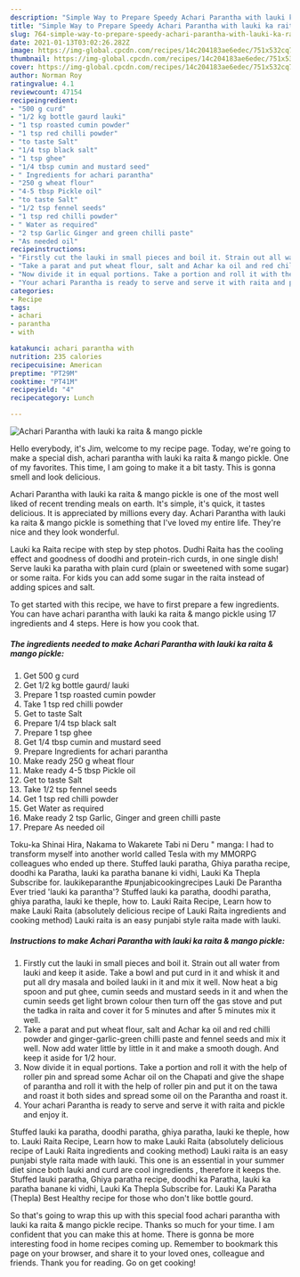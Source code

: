 ```yaml
---
description: "Simple Way to Prepare Speedy Achari Parantha with lauki ka raita &amp;amp; mango pickle"
title: "Simple Way to Prepare Speedy Achari Parantha with lauki ka raita &amp;amp; mango pickle"
slug: 764-simple-way-to-prepare-speedy-achari-parantha-with-lauki-ka-raita-and-amp-mango-pickle
date: 2021-01-13T03:02:26.282Z
image: https://img-global.cpcdn.com/recipes/14c204183ae6edec/751x532cq70/achari-parantha-with-lauki-ka-raita-mango-pickle-recipe-main-photo.jpg
thumbnail: https://img-global.cpcdn.com/recipes/14c204183ae6edec/751x532cq70/achari-parantha-with-lauki-ka-raita-mango-pickle-recipe-main-photo.jpg
cover: https://img-global.cpcdn.com/recipes/14c204183ae6edec/751x532cq70/achari-parantha-with-lauki-ka-raita-mango-pickle-recipe-main-photo.jpg
author: Norman Roy
ratingvalue: 4.1
reviewcount: 47154
recipeingredient:
- "500 g curd"
- "1/2 kg bottle gaurd lauki"
- "1 tsp roasted cumin powder"
- "1 tsp red chilli powder"
- "to taste Salt"
- "1/4 tsp black salt"
- "1 tsp ghee"
- "1/4 tbsp cumin and mustard seed"
- " Ingredients for achari parantha"
- "250 g wheat flour"
- "4-5 tbsp Pickle oil"
- "to taste Salt"
- "1/2 tsp fennel seeds"
- "1 tsp red chilli powder"
- " Water as required"
- "2 tsp Garlic Ginger and green chilli paste"
- "As needed oil"
recipeinstructions:
- "Firstly cut the lauki in small pieces and boil it. Strain out all water from lauki and keep it aside. Take a bowl and put curd in it and whisk it and put all dry masala and boiled lauki in it and mix it well. Now heat a big spoon and put ghee, cumin seeds and mustard seeds in it and when the cumin seeds get light brown colour then turn off the gas stove and put the tadka in raita and cover it for 5 minutes and after 5 minutes mix it well."
- "Take a parat and put wheat flour, salt and Achar ka oil and red chilli powder and ginger-garlic-green chilli paste and fennel seeds and mix it well. Now add water little by little in it and make a smooth dough. And keep it aside for 1/2 hour."
- "Now divide it in equal portions. Take a portion and roll it with the help of roller pin and spread some Achar oil on the Chapati and give the shape of parantha and roll it with the help of roller pin and put it on the tawa and roast it both sides and spread some oil on the Parantha and roast it."
- "Your achari Parantha is ready to serve and serve it with raita and pickle and enjoy it."
categories:
- Recipe
tags:
- achari
- parantha
- with

katakunci: achari parantha with 
nutrition: 235 calories
recipecuisine: American
preptime: "PT29M"
cooktime: "PT41M"
recipeyield: "4"
recipecategory: Lunch

---
```



![Achari Parantha with lauki ka raita &amp; mango pickle](https://img-global.cpcdn.com/recipes/14c204183ae6edec/751x532cq70/achari-parantha-with-lauki-ka-raita-mango-pickle-recipe-main-photo.jpg)

Hello everybody, it's Jim, welcome to my recipe page. Today, we're going to make a special dish, achari parantha with lauki ka raita &amp; mango pickle. One of my favorites. This time, I am going to make it a bit tasty. This is gonna smell and look delicious.

Achari Parantha with lauki ka raita &amp; mango pickle is one of the most well liked of recent trending meals on earth. It's simple, it's quick, it tastes delicious. It is appreciated by millions every day. Achari Parantha with lauki ka raita &amp; mango pickle is something that I've loved my entire life. They're nice and they look wonderful.

Lauki ka Raita recipe with step by step photos. Dudhi Raita has the cooling effect and goodness of doodhi and protein-rich curds, in one single dish! Serve lauki ka paratha with plain curd (plain or sweetened with some sugar) or some raita. For kids you can add some sugar in the raita instead of adding spices and salt.


To get started with this recipe, we have to first prepare a few ingredients. You can have achari parantha with lauki ka raita &amp; mango pickle using 17 ingredients and 4 steps. Here is how you cook that.

<!--inarticleads1-->

##### The ingredients needed to make Achari Parantha with lauki ka raita &amp; mango pickle:

1. Get 500 g curd
1. Get 1/2 kg bottle gaurd/ lauki
1. Prepare 1 tsp roasted cumin powder
1. Take 1 tsp red chilli powder
1. Get to taste Salt
1. Prepare 1/4 tsp black salt
1. Prepare 1 tsp ghee
1. Get 1/4 tbsp cumin and mustard seed
1. Prepare  Ingredients for achari parantha
1. Make ready 250 g wheat flour
1. Make ready 4-5 tbsp Pickle oil
1. Get to taste Salt
1. Take 1/2 tsp fennel seeds
1. Get 1 tsp red chilli powder
1. Get  Water as required
1. Make ready 2 tsp Garlic, Ginger and green chilli paste
1. Prepare As needed oil


Toku-ka Shinai Hira, Nakama to Wakarete Tabi ni Deru &#34; manga: I had to transform myself into another world called Tesla with my MMORPG colleagues who ended up there. Stuffed lauki paratha, Ghiya paratha recipe, doodhi ka Paratha, lauki ka paratha banane ki vidhi, Lauki Ka Thepla Subscribe for. laukikeparanthe #punjabicookingrecipes Lauki De Parantha Ever tried &#39;lauki ka parantha&#39;? Stuffed lauki ka paratha, doodhi paratha, ghiya paratha, lauki ke theple, how to. Lauki Raita Recipe, Learn how to make Lauki Raita (absolutely delicious recipe of Lauki Raita ingredients and cooking method) Lauki raita is an easy punjabi style raita made with lauki. 

<!--inarticleads2-->

##### Instructions to make Achari Parantha with lauki ka raita &amp; mango pickle:

1. Firstly cut the lauki in small pieces and boil it. Strain out all water from lauki and keep it aside. Take a bowl and put curd in it and whisk it and put all dry masala and boiled lauki in it and mix it well. Now heat a big spoon and put ghee, cumin seeds and mustard seeds in it and when the cumin seeds get light brown colour then turn off the gas stove and put the tadka in raita and cover it for 5 minutes and after 5 minutes mix it well.
1. Take a parat and put wheat flour, salt and Achar ka oil and red chilli powder and ginger-garlic-green chilli paste and fennel seeds and mix it well. Now add water little by little in it and make a smooth dough. And keep it aside for 1/2 hour.
1. Now divide it in equal portions. Take a portion and roll it with the help of roller pin and spread some Achar oil on the Chapati and give the shape of parantha and roll it with the help of roller pin and put it on the tawa and roast it both sides and spread some oil on the Parantha and roast it.
1. Your achari Parantha is ready to serve and serve it with raita and pickle and enjoy it.


Stuffed lauki ka paratha, doodhi paratha, ghiya paratha, lauki ke theple, how to. Lauki Raita Recipe, Learn how to make Lauki Raita (absolutely delicious recipe of Lauki Raita ingredients and cooking method) Lauki raita is an easy punjabi style raita made with lauki. This one is an essential in your summer diet since both lauki and curd are cool ingredients , therefore it keeps the. Stuffed lauki paratha, Ghiya paratha recipe, doodhi ka Paratha, lauki ka paratha banane ki vidhi, Lauki Ka Thepla Subscribe for. Lauki Ka Paratha (Thepla) Best Healthy recipe for those who don&#39;t like bottle gourd. 

So that's going to wrap this up with this special food achari parantha with lauki ka raita &amp; mango pickle recipe. Thanks so much for your time. I am confident that you can make this at home. There is gonna be more interesting food in home recipes coming up. Remember to bookmark this page on your browser, and share it to your loved ones, colleague and friends. Thank you for reading. Go on get cooking!
